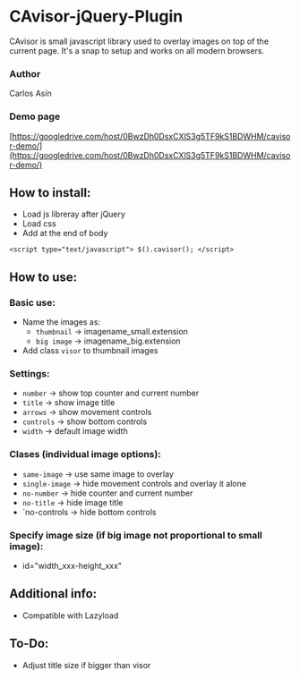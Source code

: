 CAvisor-jQuery-Plugin
=====================

CAvisor is small javascript library used to overlay images on top of the current page. It's a snap to setup and works on all modern browsers.

### Author
Carlos Asín
### Demo page

[https://googledrive.com/host/0BwzDh0DsxCXlS3g5TF9kS1BDWHM/cavisor-demo/](https://googledrive.com/host/0BwzDh0DsxCXlS3g5TF9kS1BDWHM/cavisor-demo/)
	

## How to install:

- Load js libreray after jQuery
- Load css
- Add at the end of body


`<script type="text/javascript">
	$().cavisor();
</script>`


## How to use:

### Basic use:
- Name the images as:
	- `thumbnail` -> imagename_small.extension
	- `big image` -> imagename_big.extension
- Add class `visor` to thumbnail images

### Settings:
- `number` -> show top counter and current number
- `title` -> show image title
- `arrows` -> show movement controls
- `controls` -> show bottom controls
- `width` -> default image width

### Clases (individual image options):
- `same-image` -> use same image to overlay
- `single-image` -> hide movement controls and overlay it alone
- `no-number` -> hide counter and current number
- `no-title` -> hide image title
- `no-controls -> hide bottom controls

### Specify image size (if big image not proportional to small image):
- id="width_xxx-height_xxx"

## Additional info:

- Compatible with Lazyload

## To-Do:

- Adjust title size if bigger than visor